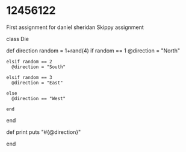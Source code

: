 12456122
========

First assignment for daniel sheridan
Skippy assignment


class Die

  def direction
    random = 1+rand(4)
    if random == 1
      @direction = "North"

    elsif random == 2
      @direction = "South"

    elsif random == 3
      @direction = "East"

    else
      @direction == "West"

    end
  end

def print
    puts "#{@direction}"

  end
